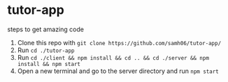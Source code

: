 # tutor-app

steps to get amazing code

1. Clone this repo with `git clone https://github.com/samh06/tutor-app/`
2. Run `cd ./tutor-app`
3. Run `cd ./client && npm install && cd .. && cd ./server && npm install && npm start`
4. Open a new terminal and go to the server directory and run `npm start`
